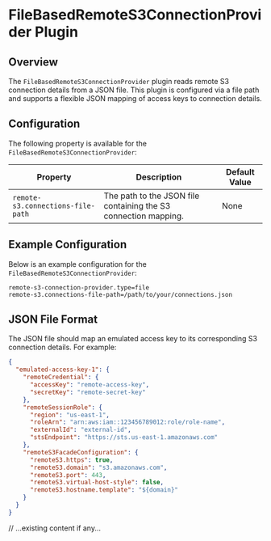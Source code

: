 # FileBasedRemoteS3ConnectionProvider Plugin

## Overview

The `FileBasedRemoteS3ConnectionProvider` plugin reads remote S3 connection details from a JSON file. This plugin is configured via a file path and supports a flexible JSON mapping
of access keys to connection details.

## Configuration

The following property is available for the `FileBasedRemoteS3ConnectionProvider`:

| Property                          | Description                                                     | Default Value |
|-----------------------------------|-----------------------------------------------------------------|---------------|
| `remote-s3.connections-file-path` | The path to the JSON file containing the S3 connection mapping. | None          |

## Example Configuration

Below is an example configuration for the `FileBasedRemoteS3ConnectionProvider`:

```properties
remote-s3-connection-provider.type=file
remote-s3.connections-file-path=/path/to/your/connections.json
```

## JSON File Format

The JSON file should map an emulated access key to its corresponding S3 connection details. For example:

```json
{
  "emulated-access-key-1": {
    "remoteCredential": {
      "accessKey": "remote-access-key",
      "secretKey": "remote-secret-key"
    },
    "remoteSessionRole": {
      "region": "us-east-1",
      "roleArn": "arn:aws:iam::123456789012:role/role-name",
      "externalId": "external-id",
      "stsEndpoint": "https://sts.us-east-1.amazonaws.com"
    },
    "remoteS3FacadeConfiguration": {
      "remoteS3.https": true,
      "remoteS3.domain": "s3.amazonaws.com",
      "remoteS3.port": 443,
      "remoteS3.virtual-host-style": false,
      "remoteS3.hostname.template": "${domain}"
    }
  }
}
```

// ...existing content if any...
